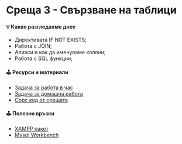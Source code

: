 # Среща 3 - Свързване на таблици

#### 💡 Какво разгледахме днес
- Директивата IF NOT EXISTS;
- Работа с JOIN;
- Алиаси и как да именуваме колони;
- Работа с SQL функции;

#### 🕹️ Ресурси и материали
- [Задача за работа в час](./@cw/)
- [Задача за домашна работа](./@hw/)
- [Сорс код от срещата](./source/)

#### 🕹️ Полезни връзки
- [XAMPP пакет](https://www.apachefriends.org/download.html)
- [Mysql Workbench](https://www.mysql.com/products/workbench/)